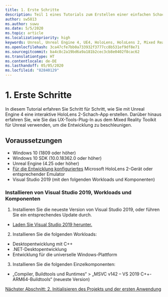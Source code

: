 ```yaml
---
title: 1. Erste Schritte
description: Teil 1 eines Tutorials zum Erstellen einer einfachen Schach-App mit Unreal Engine 4 und dem UX-Tools-Plug-In des Mixed Reality-Toolkits
author: sw5813
ms.author: suwu
ms.date: 5/5/2020
ms.topic: article
ms.localizationpriority: high
keywords: Unreal, Unreal Engine 4, UE4, HoloLens, HoloLens 2, Mixed Reality, Tutorial, erste Schritte, MRTK, UXT, UX Tools, Dokumentation
ms.openlocfilehash: 3ca47cfe7bb0a733932f3777cc8b531ef9df8e71
ms.sourcegitcommit: ba4c8c2a19bd6a9a181b2cec3cb8e0402f8cac62
ms.translationtype: HT
ms.contentlocale: de-DE
ms.lasthandoff: 05/05/2020
ms.locfileid: "82840129"
---
```

# <a name="1-getting-started"></a>1. Erste Schritte

In diesem Tutorial erfahren Sie Schritt für Schritt, wie Sie mit Unreal Engine 4 eine interaktive HoloLens 2-Schach-App erstellen. Darüber hinaus erfahren Sie, wie Sie das UX-Tools-Plug-In aus dem Mixed Reality Toolkit für Unreal verwenden, um die Entwicklung zu beschleunigen. 

## <a name="prerequisites"></a>Voraussetzungen

* Windows 10 (1809 oder höher)
* Windows 10 SDK (10.0.18362.0 oder höher)
* Unreal Engine (4.25 oder höher)
* [Für die Entwicklung konfiguriertes](using-visual-studio.md#enabling-developer-mode) Microsoft HoloLens 2-Gerät oder entsprechender Emulator
* Visual Studio 2019 (mit den folgenden Workloads und Komponenten)

### <a name="installing-visual-studio-2019-workloads-and-components"></a>Installieren von Visual Studio 2019, Workloads und Komponenten
1. Installieren Sie die neueste Version von Visual Studio 2019, oder führen Sie ein entsprechendes Update durch.
* [Laden Sie Visual Studio 2019 herunter.](https://visualstudio.microsoft.com/downloads/)
2. Installieren Sie die folgenden Workloads:
* Desktopentwicklung mit C++
* .NET-Desktopentwicklung
* Entwicklung für die universelle Windows-Plattform
3. Installieren Sie die folgenden Einzelkomponenten:
* „Compiler, Buildtools und Runtimes“ > „MSVC v142 – VS 2019 C++-ARM64-Buildtools“ (neueste Version)

[Nächster Abschnitt: 2. Initialisieren des Projekts und der ersten Anwendung](unreal-uxt-ch2.md)
